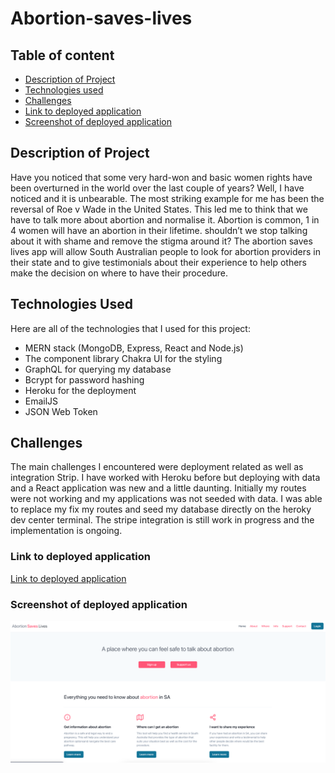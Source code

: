 # Abortion-saves-lives

## Table of content

- [Description of Project](#description-of-project)
- [Technologies used](#technologies-used)
- [Challenges](#challenges)
- [Link to deployed application](#link-to-deployed-application)
- [Screenshot of deployed application](#screenshot-of-deployed-application)

## Description of Project

Have you noticed that some very hard-won and basic women rights have been overturned in the world over the last couple of years? Well, I have noticed and it is unbearable. The most striking example for me has been the reversal of Roe v Wade in the United States. This led me to think that we have to talk more about abortion and normalise it. Abortion is common, 1 in 4 women will have an abortion in their lifetime. shouldn’t we stop talking about it with shame and remove the stigma around it? The abortion saves lives app will allow South Australian people to look for abortion providers in their state and to give testimonials about their experience to help others make the decision on where to have their procedure.

## Technologies Used

Here are all of the technologies that I used for this project: 
- MERN stack (MongoDB, Express, React and Node.js) 
- The component library Chakra UI for the styling
- GraphQL for querying my database
- Bcrypt for password hashing
- Heroku for the deployment
- EmailJS
- JSON Web Token

## Challenges

The main challenges I encountered were deployment related as well as integration Strip. I have worked with Heroku before but deploying with data and a React application was new and a little daunting. Initially my routes were not working and my applications was not seeded with data. I was able to replace my fix my routes and seed my database directly on the heroky dev center terminal.
The stripe integration is still work in progress and the implementation is ongoing.

### Link to deployed application

[Link to deployed application](https://abortion-saves-lives.herokuapp.com/)

### Screenshot of deployed application

![Screenshot of application](./images/deployed-app.png)

